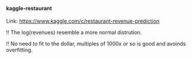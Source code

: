 #### kaggle-restaurant

Link: https://www.kaggle.com/c/restaurant-revenue-prediction

!! The log(revenues) resemble a more normal distrution.

!! No need to fit to the dollar, multiples of 1000x or so is good and avoinds overfitting.
